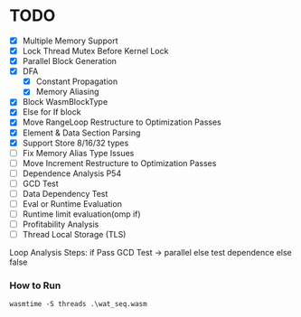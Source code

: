 # TODO
- [x] Multiple Memory Support
- [x] Lock Thread Mutex Before Kernel Lock
- [x] Parallel Block Generation
- [x] DFA
  - [x] Constant Propagation
  - [x] Memory Aliasing
- [x] Block WasmBlockType
- [x] Else for If block
- [x] Move RangeLoop Restructure to Optimization Passes
- [x] Element & Data Section Parsing
- [x] Support Store 8/16/32 types
- [ ] Fix Memory Alias Type Issues
- [ ] Move Increment Restructure to Optimization Passes
- [ ] Dependence Analysis P54
- [ ] GCD Test
- [ ] Data Dependency Test
- [ ] Eval or Runtime Evaluation
- [ ] Runtime limit evaluation(omp if)
- [ ] Profitability Analysis
- [ ] Thread Local Storage (TLS)

Loop Analysis Steps:
if Pass GCD Test -> parallel
else test dependence
else false

### How to Run
```
wasmtime -S threads .\wat_seq.wasm
```
